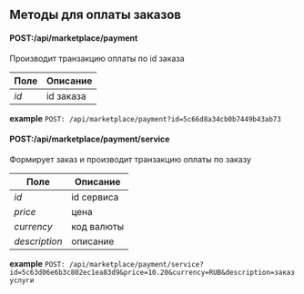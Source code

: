 ## Методы для оплаты заказов

#### POST:/api/marketplace/payment
Производит транзакцию оплаты по id заказа

Поле | Описание
--- | ---
_id_| id заказа 

**example** `POST: /api/marketplace/payment?id=5c66d8a34cb0b7449b43ab73`

#### POST:/api/marketplace/payment/service
Формирует заказ и производит транзакцию оплаты по заказу

Поле | Описание
--- | ---
_id_| id сервиса
_price_| цена
_currency_| код валюты
_description_| описание

**example** `POST: /api/marketplace/payment/service?id=5c63d06e6b3c802ec1ea83d9&price=10.20&currency=RUB&description=заказ услуги`
